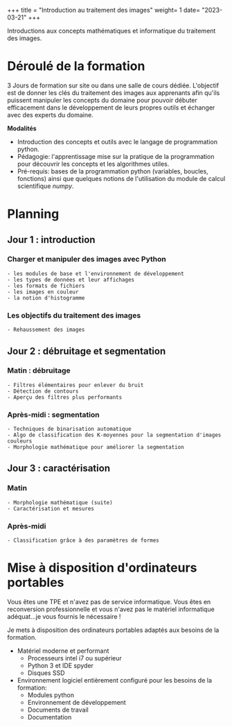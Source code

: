 +++
title = "Introduction au traitement des images"
weight= 1
date= "2023-03-21"
+++

Introductions aux concepts mathématiques et informatique du traitement des images.

<!--more-->

# Déroulé de la formation

3 Jours de formation sur site ou dans une salle de cours dédiée. L'objectif est de donner les clés du traitement des images aux apprenants afin qu'ils puissent manipuler les concepts du domaine pour pouvoir débuter efficacement dans le développement de leurs propres outils et échanger avec des experts du domaine.

**Modalités**

- Introduction des concepts et outils avec le langage de programmation python.
- Pédagogie: l'apprentissage mise sur la pratique de la programmation pour découvrir les concepts et les algorithmes utiles.
- Pré-requis: bases de la programmation python (variables, boucles, fonctions) ainsi que quelques notions de l'utilisation du module de calcul scientifique *numpy*.

# Planning

## Jour 1 : introduction

### Charger et manipuler des images avec Python
    - les modules de base et l'environnement de développement
    - les types de données et leur affichages
    - les formats de fichiers
    - les images en couleur
    - la notion d'histogramme

    
### Les objectifs du traitement des images
    - Rehaussement des images
    
## Jour 2 : débruitage et segmentation

### Matin : débruitage
    - Filtres élémentaires pour enlever du bruit
    - Détection de contours
    - Aperçu des filtres plus performants
    
### Après-midi : segmentation
    - Techniques de binarisation automatique
    - Algo de classification des K-moyennes pour la segmentation d'images couleurs
    - Morphologie mathématique pour améliorer la segmentation
    
## Jour 3 : caractérisation

### Matin
    - Morphologie mathématique (suite)
    - Caractérisation et mesures

### Après-midi
    - Classification grâce à des paramètres de formes

    
# Mise à disposition d'ordinateurs portables

Vous êtes une TPE et n'avez pas de service informatique. Vous êtes en reconversion professionnelle et vous n'avez pas le matériel informatique adéquat...je vous fournis le nécessaire !

Je mets à disposition des ordinateurs portables adaptés aux besoins de la formation.

- Matériel moderne et performant
    - Processeurs intel i7 ou supérieur
    - Python 3 et IDE spyder
    - Disques SSD
- Environnement logiciel entièrement configuré pour les besoins de la formation:
    - Modules python
    - Environnement de développement
    - Documents de travail
    - Documentation

